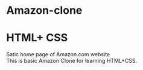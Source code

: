 # Amazon-clone
# HTML+ CSS
Satic home page of Amazon.com website <br>
This is basic Amazon Clone for learning HTML+CSS.

